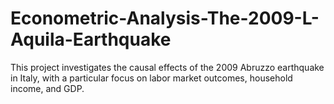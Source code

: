 # Econometric-Analysis-The-2009-L-Aquila-Earthquake
This project investigates the causal effects of the 2009 Abruzzo earthquake in Italy, with a particular focus on labor market outcomes, household income, and GDP. 
